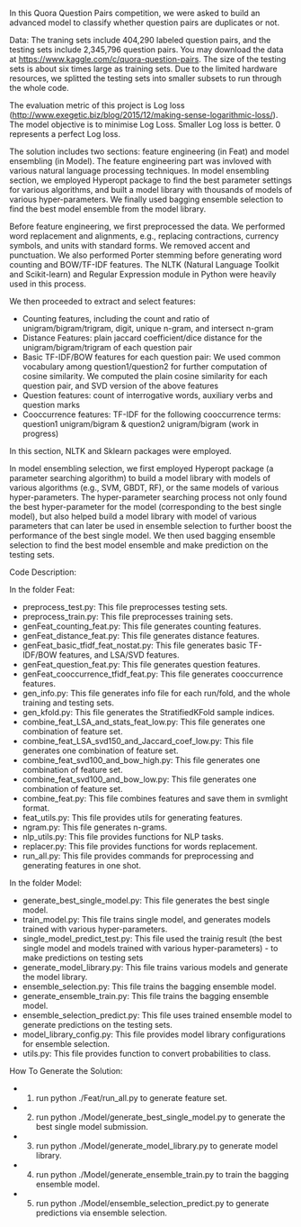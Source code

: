 In this Quora Question Pairs competition, we were asked to build an advanced model to classify whether question pairs are duplicates or not.

Data: The traning sets include 404,290 labeled question pairs, and the testing sets include 2,345,796 question pairs. You may download the data at https://www.kaggle.com/c/quora-question-pairs. The size of the testing sets is about six times large as training sets. Due to the limited hardware resources, we splitted the testing sets into smaller subsets to run through the whole code.  

The evaluation metric of this project is Log loss (http://www.exegetic.biz/blog/2015/12/making-sense-logarithmic-loss/). The model objective is to minimise Log Loss. Smaller Log loss is better. 0 represents a perfect Log loss.

The solution includes two sections: feature engineering (in Feat) and model ensembling (in Model). The feature engineering part was invloved with various natural language processing techniques. In model ensembling section, we employed Hyperopt package to find the best parameter settings for various algorithms, and built a model library with thousands of models of various hyper-parameters. We finally used bagging ensemble selection to find the best model ensemble from the model library. 

Before feature engineering, we first preprocessed the data. We performed word replacement and alignments, e.g., replacing contractions, currency symbols, and units with standard forms. We removed accent and punctuation. We also performed Porter stemming before generating word counting and BOW/TF-IDF features. The NLTK (Natural Language Toolkit and Scikit-learn) and Regular Expression module in Python were heavily used in this process.

We then proceeded to extract and select features:
- Counting features, including the count and ratio of unigram/bigram/trigram, digit, unique n-gram, and intersect n-gram
- Distance Features: plain jaccard coefficient/dice distance for the unigram/bigram/trigram of each question pair
- Basic TF-IDF/BOW features for each question pair: We used common vocabulary among question1/question2 for further computation of cosine similarity. We computed the plain cosine similarity for each question pair, and SVD version of the above features
- Question features: count of interrogative words, auxiliary verbs and question marks
- Cooccurrence features: TF-IDF for the following cooccurrence terms: question1 unigram/bigram & question2 unigram/bigram (work in progress)

In this section, NLTK and Sklearn packages were employed.

In model ensembling selection, we first employed Hyperopt package (a parameter searching algorithm) to build a model library with models of various algorithms (e.g., SVM, GBDT, RF), or the same models of various hyper-parameters. The hyper-parameter searching process not only found the best hyper-parameter for the model (corresponding to the best single model), but also helped build a model library with model of various parameters that can later be used in ensemble selection to further boost the performance of the best single model. We then used bagging ensemble selection to find the best model ensemble and make prediction on the testing sets.

Code Description: 

In the folder Feat:

- preprocess_test.py: This file preprocesses testing sets.
- preprocess_train.py: This file preprocesses training sets.
- genFeat_counting_feat.py: This file generates counting features.
- genFeat_distance_feat.py: This file generates distance features.
- genFeat_basic_tfidf_feat_nostat.py: This file generates basic TF-IDF/BOW features, and LSA/SVD features.
- genFeat_question_feat.py: This file generates question features.
- genFeat_cooccurrence_tfidf_feat.py: This file generates cooccurrence features.
- gen_info.py: This file generates info file for each run/fold, and the whole training and testing sets.
- gen_kfold.py: This file generates the StratifiedKFold sample indices.
- combine_feat_LSA_and_stats_feat_low.py: This file generates one combination of feature set.
- combine_feat_LSA_svd150_and_Jaccard_coef_low.py: This file generates one combination of feature set.
- combine_feat_svd100_and_bow_high.py: This file generates one combination of feature set.
- combine_feat_svd100_and_bow_low.py: This file generates one combination of feature set.
- combine_feat.py: This file combines features and save them in svmlight format.
- feat_utils.py: This file provides utils for generating features.
- ngram.py: This file generates n-grams.
- nlp_utils.py: This file provides functions for NLP tasks.
- replacer.py: This file provides functions for words replacement.
- run_all.py: This file provides commands for preprocessing and generating features in one shot.

In the folder Model:

- generate_best_single_model.py: This file generates the best single model.
- train_model.py: This file trains single model, and generates models trained with various hyper-parameters.
- single_model_predict_test.py: This file used the trainig result (the best single model and models trained with various hyper-parameters) - to make predictions on testing sets
- generate_model_library.py: This file trains various models and generate the model library.
- ensemble_selection.py: This file trains the bagging ensemble model.
- generate_ensemble_train.py: This file trains the bagging ensemble model.
- ensemble_selection_predict.py: This file uses trained ensemble model to generate predictions on the testing sets.
- model_library_config.py: This file provides model library configurations for ensemble selection.
- utils.py: This file provides function to convert probabilities to class.

How To Generate the Solution:
- 1. run python ./Feat/run_all.py to generate feature set. 
- 2. run python ./Model/generate_best_single_model.py to generate the best single model submission.
- 3. run python ./Model/generate_model_library.py to generate model library.
- 4. run python ./Model/generate_ensemble_train.py to train the bagging ensemble model.
- 5. run python ./Model/ensemble_selection_predict.py to generate predictions via ensemble selection.
